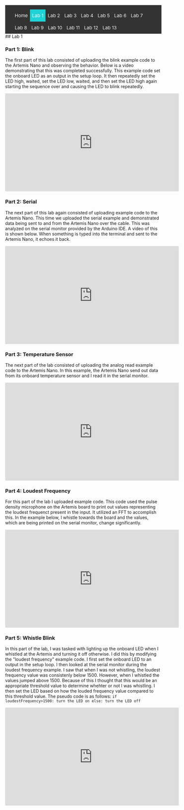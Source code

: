 <!-- # ECE 5960 -->
<style>
.topnav {
  background-color: #333;
  overflow: hidden;
}

/* Style the links inside the navigation bar */
.topnav a {
  float: left;
  color: #f2f2f2;
  text-align: center;
  padding: 10px 7px;
  text-decoration: none;
  font-size: 15px;
}

/* Change the color of links on hover */
.topnav a:hover {
  background-color: #ddd;
  color: black;
}

/* Add a color to the active/current link */
.topnav a.active {
  background-color: #1FD2D5;
  color: white;
}
</style>

<div class="topnav">
  <ul>
  <a href="/">Home</a>
  <a class="active" href="/lab1"> Lab 1 </a>
  <a href="/lab2">Lab 2</a>
  <a href="/lab3"> Lab 3</a>
  <a href="/lab4">Lab 4</a>
  <a href="/lab5">Lab 5</a>
  <a href="/lab6">Lab 6</a>
  <a href="/lab7">Lab 7</a>
  <a href="/lab8">Lab 8</a>
  <a href="/lab9">Lab 9</a>
  <a href="/lab10">Lab 10</a>
  <a href="/lab11">Lab 11</a>
  <a href="/lab12">Lab 12</a>
  <a href="/lab13">Lab 13</a>
  </ul>
</div>
## Lab 1

### Part 1: Blink
The first part of this lab consisted of uploading the blink example code to the Artemis Nano and observing the behavior. Below is a video demonstrating that this was completed successfully. This example code set the onboard LED as an output in the setup loop. It then repeatedly set the LED high, waited, set the LED low, waited, and then set the LED high again starting the sequence over and causing the LED to blink repeatedly.
<iframe width="560" height="315" src="https://www.youtube.com/embed/Rr4qf5RxXmI" title="YouTube video player" frameborder="0" allow="accelerometer; autoplay; clipboard-write; encrypted-media; gyroscope; picture-in-picture" allowfullscreen></iframe>

### Part 2: Serial
The next part of this lab again consisted of uploading example code to the Artemis Nano. This time we uploaded the serial example and demonstrated data being sent to and from the Artemis Nano over the cable. This was analyzed on the serial monitor provided by the Arduino IDE. A video of this is shown below. When something is typed into the terminal and sent to the Artemis Nano, it echoes it back.
<iframe width="560" height="315" src="https://www.youtube.com/embed/gsTndgzi1MY" title="YouTube video player" frameborder="0" allow="accelerometer; autoplay; clipboard-write; encrypted-media; gyroscope; picture-in-picture" allowfullscreen></iframe>

### Part 3: Temperature Sensor
The next part of the lab consisted of uploading the analog read example code to the Artemis Nano. In this example, the Artemis Nano send out data from its onboard temperature sensor and I read it in the serial monitor.
<iframe width="560" height="315" src="https://www.youtube.com/embed/XALgurxx6d4" title="YouTube video player" frameborder="0" allow="accelerometer; autoplay; clipboard-write; encrypted-media; gyroscope; picture-in-picture" allowfullscreen></iframe>

### Part 4: Loudest Frequency
For this part of the lab I uploaded example code. This code used the pulse density microphone on the Artemis board to print out values representing the loudest frequenct present in the input. It utilized an FFT to accomplish this. In the example below, I whistle towards the board and the values, which are being printed on the serial monitor, change significantly.
<iframe width="560" height="315" src="https://www.youtube.com/embed/zzwfq-nGOgk" title="YouTube video player" frameborder="0" allow="accelerometer; autoplay; clipboard-write; encrypted-media; gyroscope; picture-in-picture" allowfullscreen></iframe>



### Part 5: Whistle Blink
In this part of the lab, I was tasked with lighting up the onboard LED when I whistled at the Artemis and turning it off otherwise. I did this by modifying the "loudest frequency" example code. I first set the onboard LED to an output in the setup loop. I then looked at the serial monitor during the loudest frequency example. I saw that when I was not whistling, the loudest frequency value was consistenly below 1500. However, when I whistled the values jumped above 1500. Because of this I thought that this would be an appropriate threshold value to determine whehter or not I was whistling. I then set the LED based on how the louded frequency value compared to this threshold value. The pseudo code is as follows:
``
if loudestFrequency>1500:
  turn the LED on
else:
  turn the LED off
``

<iframe width="560" height="315" src="https://www.youtube.com/embed/DCdwJuWWQZU" title="YouTube video player" frameborder="0" allow="accelerometer; autoplay; clipboard-write; encrypted-media; gyroscope; picture-in-picture" allowfullscreen></iframe>


